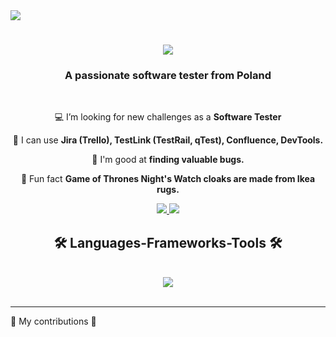 <img align="tight" src="https://visitor-badge.laobi.icu/badge?page_id=kkwiek132.kkwiek123" />

<h1 align="center">
    <a href="https://git.io/typing-svg">
        <img src="https://readme-typing-svg.herokuapp.com/?font=Righteous&size=35&center=true&vCenter=true&width=500&height=70&duration=4000&lines=HI+There!+👋;+I'm+Kamil+Kwiek!;" />
    </a>
  </h1>

<h3 align="center">A passionate software tester from Poland</h3>

<br/>

<div align="center">

💻 I’m looking for new challenges as a **Software Tester**
    
🧰 I can use **Jira (Trello), TestLink (TestRail, qTest), Confluence, DevTools.**

🐛 I'm good at **finding valuable bugs.**

🎲 Fun fact **Game of Thrones Night's Watch cloaks are made from Ikea rugs.**

 </div>

<div align="center">
  <a href="mailto:kkwiek05@gmail.com">
    <img src="https://img.shields.io/badge/Gmail-D14836?style=for-the-badge&logo=gmail&logoColor=white"/>
  </a>
  <a href="https://www.linkedin.com/in/kamil-kwiek-91b887284">
     <img src="https://img.shields.io/badge/LinkedIn-0077B5?style=for-the-badge&logo=linkedin&logoColor=white"/>
  </a>
</div>

<h2 align="center"> 🛠️ Languages-Frameworks-Tools 🛠️</h2>
<br/>
<div align="center">
  <a href="https://skillicons.dev">
    <img src="https://skillicons.dev/icons?i=mysql,postman" />
  </a>
</div>

<br/>
<hr/1.

<div align="center">
    </h2>🐍 My contributions 🐍</h2>
    <br>
    





      
